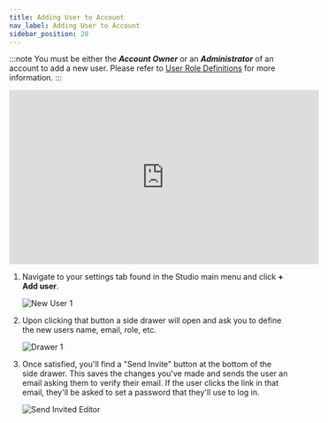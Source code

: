```yaml
---
title: Adding User to Account
nav_label: Adding User to Account
sidebar_position: 20
---
```


:::note
You must be either the ***Account Owner*** or an ***Administrator*** of an account to add a new user. Please refer to [User Role Definitions](/docs/studio/Settings/account-management/User-Role-Definitions) for more information.
:::

<iframe width="560" height="315" src="https://www.youtube.com/embed/HCoomZUjPHU" title="Adding New User" frameborder="0" allow="accelerometer; autoplay; clipboard-write; encrypted-media; gyroscope; picture-in-picture; web-share" referrerpolicy="strict-origin-when-cross-origin" allowfullscreen></iframe>

1. Navigate to your settings tab found in the Studio main menu and click  **+ Add user**.

    ![New User 1](/assets/studio/New_user_1_edited.png)

2. Upon clicking that button a side drawer will open and ask you to define the new users name, email, role, etc.

    ![Drawer 1](/assets/studio/drawer_1.png)

3. Once satisfied, you'll find a "Send Invite" button at the bottom of the side drawer. This saves the changes you've made and sends the user an email asking them to verify their email. If the user clicks the link in that email, they'll be asked to set a password that they'll use to log in.

    ![Send Invited Editor](/assets/studio/send_invite_edited.png)

